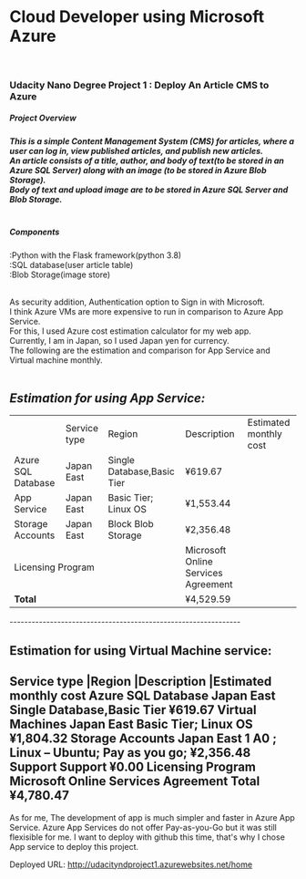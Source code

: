 <h1>Cloud Developer using Microsoft Azure</h1><br>
<h3>Udacity Nano Degree Project 1 : Deploy An Article CMS to Azure</h3>

<h5>Project Overview<h5>
This is a simple Content Management System (CMS) for articles, where a user can log in, view published articles, and publish new articles. <br>
An article consists of a title, author, and body of text(to be stored in an Azure SQL Server) along with an image (to be stored in Azure Blob Storage).<br>
Body of text and upload image are to be stored in Azure SQL Server and Blob Storage.<br><br>

<h5>Components</h5>
:Python with the Flask framework(python 3.8)<br>
:SQL database(user article table)<br>
:Blob Storage(image store)<br><br>

As security addition, Authentication option to Sign in with Microsoft.<br>
I think Azure VMs are more expensive to run in comparison to Azure App Service.<br>
For this, I used Azure cost estimation calculator for my web app.<br>
Currently, I am in Japan, so I used Japan yen for currency.<br>
The following are the estimation and comparison for App Service and Virtual machine monthly.<br><br>

<b><i>Estimation for using App Service:</b></i>
--------------------------------------------------------------
<table>
    <th>
        <td>Service type</td>
        <td>Region</td>
        <td>Description</td>
        <td>Estimated monthly cost</td>
    </th>
    <tr>
        <td>Azure SQL Database</td>
        <td>Japan East</td>
        <td>Single Database,Basic Tier</td>
        <td>¥619.67</td>
    </tr>
        <td>App Service</td>
        <td>Japan East</td>
        <td>Basic Tier; Linux OS	</td>
        <td>¥1,553.44</td>
    <tr>
        <td>Storage Accounts</td>
        <td>Japan East</td>
        <td>Block Blob Storage</td>
        <td>¥2,356.48</td>
    </tr>
    <tr>
        <td colspan="3">Licensing Program</td>
        <td>Microsoft Online Services Agreement</td>
    </tr>
    <tr>
        <td colspan="3"><b>Total</b></td>
        <td>¥4,529.59</td>
    </tr>
</table>
---------------------------------------------------------------	

Estimation for using Virtual Machine service:	
---------------------------------------------------------------		
Service type	       |Region	    |Description	                    |Estimated monthly cost
Azure SQL Database		Japan East	 Single Database,Basic Tier            ¥619.67
Virtual Machines		Japan East	 Basic Tier; Linux OS	               ¥1,804.32
Storage Accounts		Japan East	 1 A0 ; Linux – Ubuntu; Pay as you go; ¥2,356.48
Support			                     Support	                           ¥0.00
			                         Licensing Program	                   Microsoft Online Services Agreement
                                     Total	                               ¥4,780.47
---------------------------------------------------------------	

As for me, The development of app is much simpler and faster in Azure App Service.
Azure App Services do not offer Pay-as-you-Go but it was still flexisible for me.
I want to deploy with github this time, that's why I chose App service to deploy this project.

Deployed URL: http://udacityndproject1.azurewebsites.net/home
